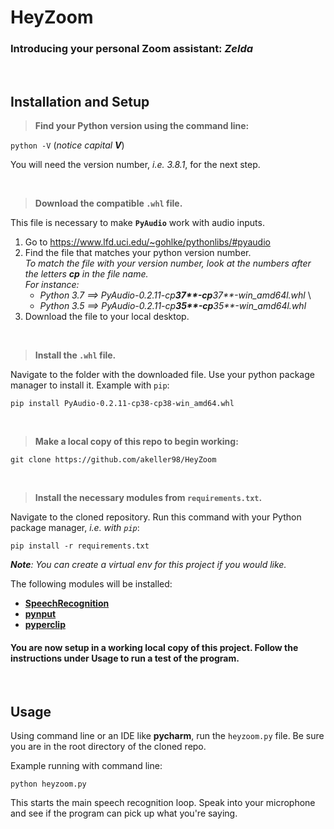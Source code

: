 # HeyZoom

### Introducing your personal Zoom assistant: ***Zelda***

&nbsp;


## Installation and Setup

> **Find your Python version using the command line:**
 
`python -V` (*notice capital **V***)

You will need the version number, *i.e. 3.8.1*, for the next step. 

&nbsp;

> **Download the compatible `.whl` file.** 

This file is necessary to make **`PyAudio`** work with audio inputs.

1. Go to https://www.lfd.uci.edu/~gohlke/pythonlibs/#pyaudio 
2. Find the file that matches your python version number. \
*To match the file with your version number, look at the numbers after the letters **cp** in the file name.* \
*For instance:*
    - *Python 3.7 ==> PyAudio-0.2.11-cp****37**-cp****37**-win_amd64l.whl* \
    - *Python 3.5 ==> PyAudio-0.2.11-cp****35**-cp****35**-win_amd64l.whl*
3. Download the file to your local desktop. 

&nbsp;
 
> **Install the `.whl` file.**
 
Navigate to the folder with the downloaded file. Use your python package manager to install it. Example with `pip`:

`pip install PyAudio-0.2.11-cp38-cp38-win_amd64.whl`

&nbsp;

> **Make a local copy of this repo to begin working:** 

`git clone https://github.com/akeller98/HeyZoom`

&nbsp;

> **Install the necessary modules from `requirements.txt`.**

Navigate to the cloned repository. Run this command with your Python package manager, *i.e. with `pip`*:

`pip install -r requirements.txt`

***Note**: You can create a virtual env for this project if you would like.*

The following modules will be installed:
- [**SpeechRecognition**](https://pypi.org/project/SpeechRecognition/)
- [**pynput**](https://pypi.org/project/pynput/)
- [**pyperclip**](https://pypi.org/project/pyperclip/)



#### You are now setup in a working local copy of this project. Follow the instructions under **Usage** to run a test of the program.

&nbsp;

## Usage
Using command line or an IDE like **pycharm**, run the `heyzoom.py` file. Be sure you are in the root directory of the cloned repo.  

Example running with command line:

`python heyzoom.py` 

This starts the main speech recognition loop. Speak into your microphone and see if the program can pick up what you're saying. 
